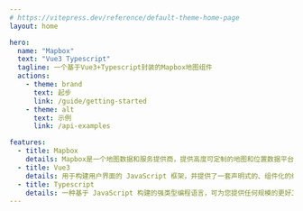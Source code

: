 ```yaml
---
# https://vitepress.dev/reference/default-theme-home-page
layout: home

hero:
  name: "Mapbox"
  text: "Vue3 Typescript"
  tagline: 一个基于Vue3+Typescript封装的Mapbox地图组件
  actions:
    - theme: brand
      text: 起步
      link: /guide/getting-started
    - theme: alt
      text: 示例
      link: /api-examples

features:
  - title: Mapbox
    details: Mapbox是一个地图数据和服务提供商，提供高度可定制的地图和位置数据平台，支持开发者构建各种应用程序
  - title: Vue3
    details: 用于构建用户界面的 JavaScript 框架，并提供了一套声明式的、组件化的编程模型，帮助你高效地开发
  - title: Typescript
    details: 一种基于 JavaScript 构建的强类型编程语言，可为您提供任何规模的更好工具
---
```


